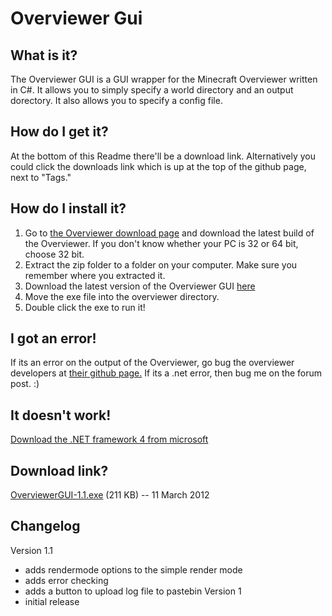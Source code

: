 Overviewer Gui
==============

What is it?
-----------
The Overviewer GUI is a GUI wrapper for the Minecraft Overviewer written in C#. It allows you to simply specify a world directory and an output dorectory. It also allows you to specify a config file.

How do I get it?
----------------
At the bottom of this Readme there'll be a download link. Alternatively you could click the downloads link which is up at the top of the github page, next to "Tags."

How do I install it?
--------------------
1. Go to [the Overviewer download page](https://github.com/overviewer/Minecraft-Overviewer/downloads) and download the latest build of the Overviewer. If you don't know whether your PC is 32 or 64 bit, choose 32 bit.
2. Extract the zip folder to a folder on your computer. Make sure you remember where you extracted it.
3. Download the latest version of the Overviewer GUI [here](https://github.com/rymate1234/Overviewer-GUI/downloads)
4. Move the exe file into the overviewer directory.
5. Double click the exe to run it!

I got an error!
---------------
If its an error on the output of the Overviewer, go bug the overviewer developers at [their github page.](https://github.com/overviewer/Minecraft-Overviewer) If its a .net error, then bug me on the forum post. :)

It doesn't work!
----------------
[Download the .NET framework 4 from microsoft](http://www.microsoft.com/download/en/details.aspx?id=24872)

Download link?
--------------
[OverviewerGUI-1.1.exe][dl] (211 KB) -- 11 March 2012

[dl]: https://github.com/downloads/rymate1234/Overviewer-GUI/OverviewerGUI-1.1.exe

Changelog
---------
Version 1.1
 * adds rendermode options to the simple render mode
 * adds error checking
 * adds a button to upload log file to pastebin
Version 1
 * initial release